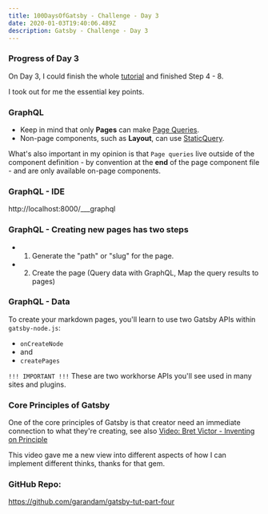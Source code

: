 ```yaml
---
title: 100DaysOfGatsby - Challenge - Day 3
date: 2020-01-03T19:40:06.489Z
description: Gatsby - Challenge - Day 3
---
```


### Progress of Day 3

On Day 3, I could finish the whole [tutorial](https://www.gatsbyjs.org/tutorial/) and finished Step 4 - 8.

I took out for me the essential key points.

### GraphQL

- Keep in mind that only **Pages** can make [Page Queries](https://www.gatsbyjs.org/tutorial/part-four/#use-a-page-query).
- Non-page components, such as **Layout**, can use [StaticQuery](https://www.gatsbyjs.org/tutorial/part-four/#use-a-staticquery).

What's also important in my opinion is that `Page queries` live outside of the component definition - by convention at the **end** of the page component file - and are only available on-page components.

### GraphQL - IDE

http://localhost:8000/___graphql

### GraphQL - Creating new pages has two steps

- 1. Generate the "path" or "slug" for the page.
- 2. Create the page (Query data with GraphQL, Map the query results to pages)

### GraphQL - Data

To create your markdown pages, you'll learn to use two Gatsby APIs within `gatsby-node.js`:
- `onCreateNode`
- and
- `createPages`

`!!! IMPORTANT !!!` These are two workhorse APIs you'll see used in many sites and plugins.

### Core Principles of Gatsby

One of the core principles of Gatsby is that creator need an immediate connection to what they're creating, see also [Video: Bret Victor - Inventing on Principle](https://vimeo.com/36579366)

This video gave me a new view into different aspects of how I can implement different thinks, thanks for that gem.

### GitHub Repo:

https://github.com/garandam/gatsby-tut-part-four
